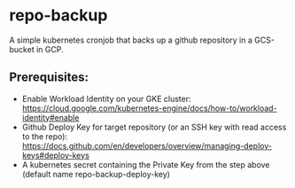 # repo-backup
A simple kubernetes cronjob that backs up a github repository in a GCS-bucket in GCP.

## Prerequisites:
- Enable Workload Identity on your GKE cluster: https://cloud.google.com/kubernetes-engine/docs/how-to/workload-identity#enable
- Github Deploy Key for target repository (or an SSH key with read access to the repo): https://docs.github.com/en/developers/overview/managing-deploy-keys#deploy-keys
- A kubernetes secret containing the Private Key from the step above (default name repo-backup-deploy-key)